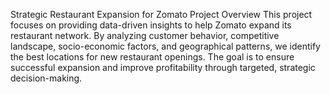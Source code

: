 Strategic Restaurant Expansion for Zomato
Project Overview
This project focuses on providing data-driven insights to help Zomato expand its restaurant network. By analyzing customer behavior, competitive landscape, socio-economic factors, and geographical patterns, we identify the best locations for new restaurant openings. The goal is to ensure successful expansion and improve profitability through targeted, strategic decision-making.
